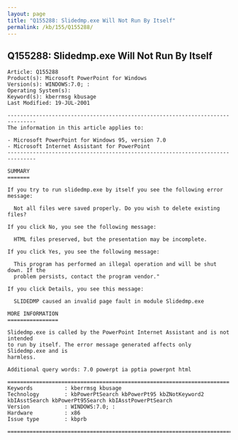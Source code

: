 ```yaml
---
layout: page
title: "Q155288: Slidedmp.exe Will Not Run By Itself"
permalink: /kb/155/Q155288/
---
```


## Q155288: Slidedmp.exe Will Not Run By Itself

	Article: Q155288
	Product(s): Microsoft PowerPoint for Windows
	Version(s): WINDOWS:7.0; :
	Operating System(s): 
	Keyword(s): kberrmsg kbusage
	Last Modified: 19-JUL-2001
	
	-------------------------------------------------------------------------------
	The information in this article applies to:
	
	- Microsoft PowerPoint for Windows 95, version 7.0 
	- Microsoft Internet Assistant for PowerPoint 
	-------------------------------------------------------------------------------
	
	SUMMARY
	=======
	
	If you try to run slidedmp.exe by itself you see the following error message:
	
	  Not all files were saved properly. Do you wish to delete existing files?
	
	If you click No, you see the following message:
	
	  HTML files preserved, but the presentation may be incomplete.
	
	If you click Yes, you see the following message:
	
	  This program has performed an illegal operation and will be shut down. If the
	  problem persists, contact the program vendor."
	
	If you click Details, you see this message:
	
	  SLIDEDMP caused an invalid page fault in module Slidedmp.exe
	
	MORE INFORMATION
	================
	
	Slidedmp.exe is called by the PowerPoint Internet Assistant and is not intended
	to run by itself. The error message generated affects only Slidedmp.exe and is
	harmless.
	
	Additional query words: 7.0 powerpt ia pptia powerpnt html
	
	======================================================================
	Keywords          : kberrmsg kbusage 
	Technology        : kbPowerPtSearch kbPowerPt95 kbZNotKeyword2 kbIAsstSearch kbPowerPt95Search kbIAsstPowerPtSearch
	Version           : WINDOWS:7.0; :
	Hardware          : x86
	Issue type        : kbprb
	
	=============================================================================
	
